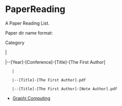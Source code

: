 # PaperReading
A Paper Reading List.

Paper dir name format:

Category

  |

  |--[Year]-[Conference]-[Title]-[The First Author]

       |

       |--[Title]-[The First Author].pdf

       |--[Title]-[The First Author]-[Note Author].pdf


- [Graphi Computing](./GraphComputing/)
